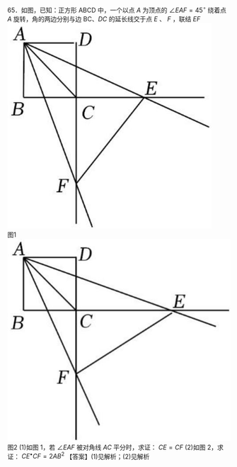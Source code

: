65．如图，已知：正方形 ABCD 中，一个以点 $A$ 为顶点的 $\angle E A F { = } 4 5 ^ { \circ }$ 绕着点 $A$ 旋转，角的两边分别与边 BC、$D C$ 的延长线交于点 $E$ 、 $F$ ，联结 $E F$
![](<../../qs_image_DB/专题1-2_一文吃透相似三角形12个模型·共14类题型（解析版）/e2a58c1aa4c8c80976e748c59a5d64930d854c692f32ad10149007ae0f2a4854.jpg>)  
图1
![](<../../qs_image_DB/专题1-2_一文吃透相似三角形12个模型·共14类题型（解析版）/364de16e215889d16c588adc145929802f6f9c87d688d4f17cb7cf604ed309b5.jpg>)  
图2
(1)如图 1，若 $\angle E A F$ 被对角线 $A C$ 平分时，求证： $C E { = } C F$ (2)如图 2，求证： $C E ^ { \bullet } C F { = } 2 A B ^ { 2 }$ 【答案】(1)见解析；(2)见解析
